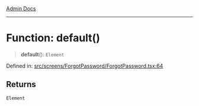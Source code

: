 [Admin Docs](/)

***

# Function: default()

> **default**(): `Element`

Defined in: [src/screens/ForgotPassword/ForgotPassword.tsx:64](https://github.com/PalisadoesFoundation/talawa-admin/blob/main/src/screens/ForgotPassword/ForgotPassword.tsx#L64)

## Returns

`Element`
